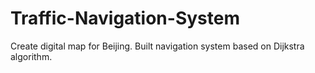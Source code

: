 # Traffic-Navigation-System
Create digital map for Beijing. Built navigation system based on Dijkstra algorithm.
